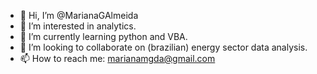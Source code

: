 - 👋 Hi, I’m @MarianaGAlmeida
- 👀 I’m interested in analytics.
- 🌱 I’m currently learning python and VBA. 
- 💞️ I’m looking to collaborate on (brazilian) energy sector data analysis. 
- 📫 How to reach me: marianamgda@gmail.com

<!---
MarianaGAlmeida/MarianaGAlmeida is a ✨ special ✨ repository because its `README.md` (this file) appears on your GitHub profile.
You can click the Preview link to take a look at your changes.
--->
